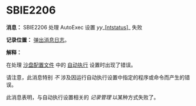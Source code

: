 # SBIE2206

**消息：** SBIE2206 处理 AutoExec 设置 _yy__[[ntstatus](NtStatusCodes.md)]_ 失败

**记录位置：** [弹出消息日志](PopupMessageLog.md)。

**解释：**

在处理 [沙盘配置文件](SandboxieIni.md) 中的 [自动执行](AutoExec.md) 设置时出现了错误。

请注意，此消息特别 _不_ 涉及因运行自动执行设置中指定的程序或命令而产生的错误。

此消息表明，与自动执行设置相关的 _记录管理_ 以某种方式失败了。
